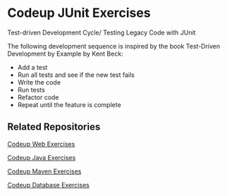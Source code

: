 # Codeup JUnit Exercises

Test-driven Development Cycle/ Testing Legacy Code with JUnit

The following development sequence is inspired by the book Test-Driven Development by Example by Kent Beck:
- Add a test
- Run all tests and see if the new test fails
- Write the code
- Run tests
- Refactor code
- Repeat until the feature is complete


## Related Repositories

[Codeup Web Exercises](https://github.com/miamija7/codeup-web-exercises)

[Codeup Java Exercises](https://github.com/miamija7/codeup-java-exercises)

[Codeup Maven Exercises](https://github.com/miamija7/maven-exercises)

[Codeup Database Exercises](https://github.com/miamija7/database-exercises)


